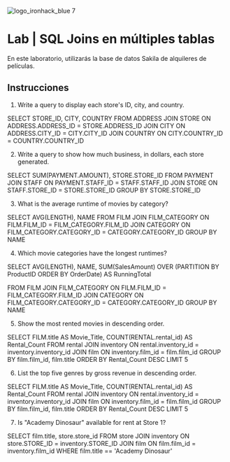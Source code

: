 ![logo_ironhack_blue 7](https://user-images.githubusercontent.com/23629340/40541063-a07a0a8a-601a-11e8-91b5-2f13e4e6b441.png)

# Lab | SQL Joins en múltiples tablas

En este laboratorio, utilizarás la base de datos Sakila de alquileres de películas.

## Instrucciones

1. Write a query to display each store's ID, city, and country.

SELECT 
	STORE_ID, CITY, COUNTRY
FROM 
	ADDRESS
JOIN 
	STORE ON ADDRESS.ADDRESS_ID  = STORE.ADDRESS_ID
JOIN 
	CITY ON ADDRESS.CITY_ID = CITY.CITY_ID
JOIN
	COUNTRY ON CITY.COUNTRY_ID = COUNTRY.COUNTRY_ID
	
	
2. Write a query to show how much business, in dollars, each store generated.


SELECT 
	SUM(PAYMENT.AMOUNT), STORE.STORE_ID
FROM
	PAYMENT 
JOIN
	STAFF ON PAYMENT.STAFF_ID = STAFF.STAFF_ID
JOIN
	STORE ON STAFF.STORE_ID = STORE.STORE_ID
GROUP BY
    STORE.STORE_ID
	
	
3. What is the average runtime of movies by category?

SELECT 
	AVG(LENGTH), NAME
FROM
	FILM 
JOIN
	FILM_CATEGORY ON FILM.FILM_ID = FILM_CATEGORY.FILM_ID
JOIN
	CATEGORY ON FILM_CATEGORY.CATEGORY_ID = CATEGORY.CATEGORY_ID
GROUP BY
    NAME
	
	
4. Which movie categories have the longest runtimes?

SELECT 
	AVG(LENGTH), 
	NAME,
	SUM(SalesAmount) OVER (PARTITION BY ProductID ORDER BY OrderDate) AS RunningTotal

FROM
	FILM 
JOIN
	FILM_CATEGORY ON FILM.FILM_ID = FILM_CATEGORY.FILM_ID
JOIN
	CATEGORY ON FILM_CATEGORY.CATEGORY_ID = CATEGORY.CATEGORY_ID
GROUP BY
    NAME

	
5. Show the most rented movies in descending order.


SELECT 
    FILM.title AS Movie_Title,
    COUNT(RENTAL.rental_id) AS Rental_Count
FROM 
    rental
JOIN 
    inventory ON rental.inventory_id = inventory.inventory_id
JOIN 
    film ON inventory.film_id = film.film_id
GROUP BY 
    film.film_id, film.title
ORDER BY 
    Rental_Count DESC
LIMIT 5

    
6. List the top five genres by gross revenue in descending order.

SELECT 
    FILM.title AS Movie_Title,
    COUNT(RENTAL.rental_id) AS Rental_Count
FROM 
    rental
JOIN 
    inventory ON rental.inventory_id = inventory.inventory_id
JOIN 
    film ON inventory.film_id = film.film_id
GROUP BY 
    film.film_id, film.title
ORDER BY 
    Rental_Count DESC
LIMIT 5

    
7. Is "Academy Dinosaur" available for rent at Store 1?

SELECT 
    film.title,
    store.store_id
FROM 
    store
JOIN 
    inventory ON store.STORE_ID = inventory.STORE_ID
JOIN 
    film ON film.film_id = inventory.film_id
WHERE
	film.title == 'Academy Dinosaur'
